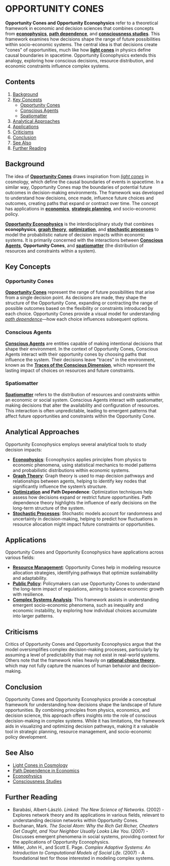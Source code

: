 # OPPORTUNITY CONES

**Opportunity Cones and Opportunity Econophysics** refer to a theoretical framework in economic and decision sciences that combines concepts from [**econophysics**](roswell_incident.md), [**path dependence**](../../TECH_DOCS/VISUAL/VR_GAME_ENVIRONMENTS.MD), and [**consciousness studies**](consciousness_studies.md). This framework examines how decisions shape the range of future possibilities within socio-economic systems. The central idea is that decisions create "cones" of opportunities, much like how [**light cones**](web_accessibility.md) in physics define causal boundaries in spacetime. Opportunity Econophysics extends this analogy, exploring how conscious decisions, resource distribution, and economic constraints influence complex systems.

## Contents

1. [Background](opportunity_econophysics.md#background)
2. [Key Concepts](opportunity_econophysics.md#key-concepts)
   * [Opportunity Cones](opportunity_econophysics.md#opportunity-cones)
   * [Conscious Agents](opportunity_econophysics.md#conscious-agents)
   * [Spatiomatter](opportunity_econophysics.md#spatiomatter)
3. [Analytical Approaches](opportunity_econophysics.md#analytical-approaches)
4. [Applications](opportunity_econophysics.md#applications)
5. [Criticisms](opportunity_econophysics.md#criticisms)
6. [Conclusion](opportunity_econophysics.md#conclusion)
7. [See Also](opportunity_econophysics.md#see-also)
8. [Further Reading](opportunity_econophysics.md#further-reading)

## Background

The idea of [**Opportunity Cones**](../../TECH_DOCS/VISUAL/VIDEOS.MD) draws inspiration from [_light cones_](web_accessibility.md) in cosmology, which define the causal boundaries of events in spacetime. In a similar way, Opportunity Cones map the boundaries of potential future outcomes in decision-making environments. The framework was developed to understand how decisions, once made, influence future choices and outcomes, creating paths that expand or contract over time. The concept has applications in [**economics**](reverse_chronological_biographies.md), [**strategic planning**](../joes_notes/misc/community_service.md), and socio-economic policy.

[**Opportunity Econophysics**](opportunity_econophysics.md) is the interdisciplinary study that combines **econophysics**, [**graph theory**](GRAPH_THEORY.md), [**optimization**](OPTIMIZATION.md), and [**stochastic processes**](../joes_notes/misc/collaboration.md) to model the probabilistic nature of decision impacts within economic systems. It is primarily concerned with the interactions between [**Conscious Agents**](CONSCIOUS_AGENTS.md), **Opportunity Cones**, and [**spatiomatter**](SPATIOMATTER.md) (the distribution of resources and constraints within a system).

## Key Concepts

### Opportunity Cones

[**Opportunity Cones**](../../TECH_DOCS/VISUAL/VIDEOS.MD) represent the range of future possibilities that arise from a single decision point. As decisions are made, they shape the structure of the Opportunity Cone, expanding or contracting the range of possible outcomes based on the flexibility or constraints introduced by each choice. Opportunity Cones provide a visual model for understanding [_path dependence_](../../TECH_DOCS/VISUAL/VR_GAME_ENVIRONMENTS.MD)—how each choice influences subsequent options.

### Conscious Agents

[**Conscious Agents**](CONSCIOUS_AGENTS.md) are entities capable of making intentional decisions that shape their environment. In the context of Opportunity Cones, Conscious Agents interact with their opportunity cones by choosing paths that influence the system. Their decisions leave "traces" in the environment, known as the [**Traces of the Conscious Dimension**](TRACES_OF_THE_CONSCIOUS_DIMENSION.md), which represent the lasting impact of choices on resources and future constraints.

### Spatiomatter

[**Spatiomatter**](SPATIOMATTER.md) refers to the distribution of resources and constraints within an economic or social system. Conscious Agents interact with spatiomatter, making decisions that alter the availability and configuration of resources. This interaction is often unpredictable, leading to emergent patterns that affect future opportunities and constraints within the Opportunity Cone.

## Analytical Approaches

Opportunity Econophysics employs several analytical tools to study decision impacts:

* [**Econophysics**](roswell_incident.md): Econophysics applies principles from physics to economic phenomena, using statistical mechanics to model patterns and probabilistic distributions within economic systems.
* [**Graph Theory**](GRAPH_THEORY.md): Graph theory is used to map decision pathways and relationships between agents, helping to identify key nodes that significantly influence the system’s structure.
* [**Optimization**](OPTIMIZATION.md) **and Path Dependence**: Optimization techniques help assess how decisions expand or restrict future opportunities. Path dependence theory highlights the influence of early decisions on the long-term structure of the system.
* [**Stochastic Processes**](../joes_notes/misc/collaboration.md): Stochastic models account for randomness and uncertainty in decision-making, helping to predict how fluctuations in resource allocation might impact future constraints or opportunities.

## Applications

Opportunity Cones and Opportunity Econophysics have applications across various fields:

* [**Resource Management**](RESOURCE_MANAGEMENT.md): Opportunity Cones help in modeling resource allocation strategies, identifying pathways that optimize sustainability and adaptability.
* [**Public Policy**](PUBLIC_POLICY.md): Policymakers can use Opportunity Cones to understand the long-term impact of regulations, aiming to balance economic growth with resilience.
* [**Complex Systems Analysis**](COMPLEX_SYSTEMS.md): This framework assists in understanding emergent socio-economic phenomena, such as inequality and economic instability, by exploring how individual choices accumulate into larger patterns.

## Criticisms

Critics of Opportunity Cones and Opportunity Econophysics argue that the model oversimplifies complex decision-making processes, particularly by assuming a level of predictability that may not exist in real-world systems. Others note that the framework relies heavily on [**rational choice theory**](RATIONAL_CHOICE_THEORY.md), which may not fully capture the nuances of human behavior and decision-making.

## Conclusion

Opportunity Cones and Opportunity Econophysics provide a conceptual framework for understanding how decisions shape the landscape of future opportunities. By combining principles from physics, economics, and decision science, this approach offers insights into the role of conscious decision-making in complex systems. While it has limitations, the framework aids in visualizing and optimizing decision pathways, making it a valuable tool in strategic planning, resource management, and socio-economic policy development.

## See Also

* [Light Cones in Cosmology](https://en.wikipedia.org/wiki/Light_cone)
* [Path Dependence in Economics](https://en.wikipedia.org/wiki/Path_dependence)
* [Econophysics](https://en.wikipedia.org/wiki/Econophysics)
* [Consciousness Studies](https://en.wikipedia.org/wiki/Consciousness)

## Further Reading

* Barabási, Albert-László. _Linked: The New Science of Networks_. (2002) - Explores network theory and its applications in various fields, relevant to understanding decision networks within Opportunity Cones.
* Buchanan, Mark. _The Social Atom: Why the Rich Get Richer, Cheaters Get Caught, and Your Neighbor Usually Looks Like You_. (2007) - Discusses emergent phenomena in social systems, providing context for the applications of Opportunity Econophysics.
* Miller, John H., and Scott E. Page. _Complex Adaptive Systems: An Introduction to Computational Models of Social Life_. (2007) - A foundational text for those interested in modeling complex systems.
